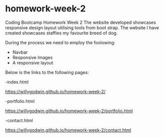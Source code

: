 # homework-week-2
Coding Bootcamp Homework Week 2 
The website developed showcases responsive design layout utilising tools from boot strap. The website I have created showcases staffies my favourite breed of dog. 

During the process we need to employ the foolowing:
- Navbar
- Responsive Images
- A responsive layout

Below is the links to the following pages:

-index.html

https://willygodwin.github.io/homework-week-2/

-portfolio.html

https://willygodwin.github.io/homework-week-2/portfolio.html

-contact.html

https://willygodwin.github.io/homework-week-2/contact.html
